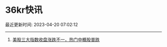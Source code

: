 # 36kr快讯

最近更新时间: 2023-04-20 07:02:12

--- 
1. [美股三大指数收盘涨跌不一，热门中概股普跌](https://www.36kr.com/newsflashes/2222871741072513) 
